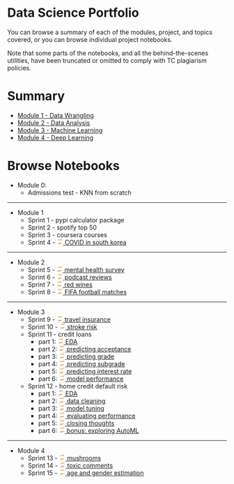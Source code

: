 
<head>
    <meta name="robots" content="noindex">
    <meta name="Googlebot" content="noindex">
    <meta name="Bingbot" content="noindex">
    <meta name="Slurp" content="noindex">
    <meta name="DuckDuckBot" content="noindex">
    <meta name="facebot" content="noindex">
    <meta name="Baiduspider" content="noindex">
    <meta name="YandexBot" content="noindex">
    <meta name="ia_archiver" content="noindex">
</head>

# Data Science Portfolio

You can browse a summary of each of the modules, project, and topics covered, or you can browse individual project
notebooks.

Note that some parts of the notebooks, and all the behind-the-scenes utilities, have been truncated or omitted to comply
with TC plagiarism policies.

# Summary

- [Module 1 - Data Wrangling](summary/module1.md)
- [Module 2 - Data Analysis](summary/module2.md)
- [Module 3 - Machine Learning](summary/module3.md)
- [Module 4 - Deep Learning](summary/module4.md)

# Browse Notebooks

- Module 0:
    - Admissions test - KNN from scratch

---

- Module 1
    - Sprint 1 - pypi calculator package
    - Sprint 2 - spotify top 50
    - Sprint 3 - coursera courses
    - Sprint 4 - [<img src="notebook/jupyter96.png" style="height:1em"/> COVID in south korea](notebook/4-covid/capstone.html)

---

- Module 2
    - Sprint 5 - [<img src="notebook/jupyter96.png" style="height:1em"/> mental health survey](notebook/5-mental-health/5-mental-health.html)
    - Sprint 6 - [<img src="notebook/jupyter96.png" style="height:1em"/> podcast reviews](notebook/6-podcasts/6-podcasts.html)
    - Sprint 7 - [<img src="notebook/jupyter96.png" style="height:1em"/> red wines](notebook/7-wine/7-wine.html)
    - Sprint 8 - [<img src="notebook/jupyter96.png" style="height:1em"/> FIFA football matches](notebook/8-football/8-football.html)

---

- Module 3
    - Sprint 9 - [<img src="notebook/jupyter96.png" style="height:1em"/> travel insurance](notebook/9-insurance/9-insurance.html)
    - Sprint 10 - [<img src="notebook/jupyter96.png" style="height:1em"/> stroke risk](notebook/10-stroke/10-stroke.html)
    - Sprint 11 - credit loans
        - part 1: [<img src="notebook/jupyter96.png" style="height:1em"/> EDA](notebook/11-loans/sprint0_data_cleaning.html)
        - part 2: [<img src="notebook/jupyter96.png" style="height:1em"/> predicting acceptance](notebook/11-loans/sprint1_predicting_loan_acceptance.html)
        - part 3: [<img src="notebook/jupyter96.png" style="height:1em"/> predicting grade](notebook/11-loans/sprint2_predicting_loan_grade.html)
        - part 4: [<img src="notebook/jupyter96.png" style="height:1em"/> predicting subgrade](notebook/11-loans/sprint3_predicting_loan_subgrade.html)
        - part 5: [<img src="notebook/jupyter96.png" style="height:1em"/> predicting interest rate](notebook/11-loans/sprint4_predicting_loan_interest_rate.html)
        - part 6: [<img src="notebook/jupyter96.png" style="height:1em"/> model performance](notebook/11-loans/sprint5_choosing_models.html)
    - Sprint 12 - home credit default risk
        - part 1: [<img src="notebook/jupyter96.png" style="height:1em"/> EDA](notebook/12-home-default/part0-eda.html)
        - part 2: [<img src="notebook/jupyter96.png" style="height:1em"/> data cleaning](notebook/12-home-default/part1-cleaning.html)
        - part 3: [<img src="notebook/jupyter96.png" style="height:1em"/> model tuning](notebook/12-home-default/part2-tuning.html)
        - part 4: [<img src="notebook/jupyter96.png" style="height:1em"/> evaluating performance](notebook/12-home-default/part3-testing.html)
        - part 5: [<img src="notebook/jupyter96.png" style="height:1em"/> closing thoughts](notebook/12-home-default/part4-closing.html)
        - part 6: [<img src="notebook/jupyter96.png" style="height:1em"/> bonus: exploring AutoML](notebook/12-home-default/part9-bonus-automl.html)

---

- Module 4
    - Sprint 13 - [<img src="notebook/jupyter96.png" style="height:1em"/> mushrooms](notebook/13-mushrooms/mushrooms.html)
    - Sprint 14 - [<img src="notebook/jupyter96.png" style="height:1em"/> toxic comments](notebook/14-toxic-comments/toxic_comments.html)
    - Sprint 15 - [<img src="notebook/jupyter96.png" style="height:1em"/> age and gender estimation](notebook/15-age-and-gender/computer_vision.html)

